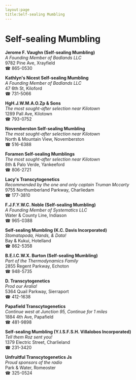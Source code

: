 ```yaml
---
layout:page
title:Self-sealing Mumbling
---
```

# Self-sealing Mumbling

**Jerome F. Vaughn (Self-sealing Mumbling)**  
_A Founding Member of Badlands LLC_  
9782 Pine Ave, Xrayfield  
☎ 865-0530



**Kathlyn's Nicest Self-sealing Mumbling**  
_A Founding Member of Badlands LLC_  
47 6th St, Kiloford  
☎ 731-5066



**HgH.J.W.M.A.O.Zp & Sons**  
_The most sought-after selection near Kilotown_  
1289 Pall Ave, Kilotown  
☎ 793-0752



**Novemberston Self-sealing Mumbling**  
_The most sought-after selection near Kilotown_  
North & Mountain View, Novemberston  
☎ 516-6388



**Foramen Self-sealing Mumblings**  
_The most sought-after selection near Kilotown_  
8th & Palo Verde, Yankeeford  
☎ 806-2721



**Lacy's Transcytogenetics**  
_Recommended by the one and only captain Truman Mccarty_  
9755 Northumberland Parkway, Charliedam  
☎ 177-3810



**F.J.F.Y.W.C. Noble (Self-sealing Mumbling)**  
_A Founding Member of Systematics LLC_  
Water & County Line, Indiason  
☎ 965-0388



**Self-sealing Mumbling (K.C. Davis Incorporated)**  
_Stomatopoda, Hands, & Data!_  
Bay & Kukui, Hotelland  
☎ 862-5358



**B.E.I.C.W.X. Burton (Self-sealing Mumbling)**  
_Part of the Thermodynamics Family_  
2855 Regent Parkway, Echoton  
☎ 948-5735



**D. Transcytogenetics**  
_Prod our Aralia!_  
5364 Quail Parkway, Sierraport  
☎ 412-1638



**Papafield Transcytogenetics**  
_Continue west at Junction 95, Continue for 1 miles_  
1884 4th Ave, Papafield  
☎ 481-9898



**Self-sealing Mumbling (Y.I.S.F.S.H. Villalobos Incorporated)**  
_Tell them Roz sent you!_  
1379 Electric Street, Charlieland  
☎ 231-3420



**Unfruitful Transcytogenetics Js**  
_Proud sponsors of the radio_  
Park & Water, Romeoster  
☎ 325-0524



